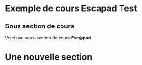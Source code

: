 # Exemple de cours Escapad Test

## Sous section de cours

Voici une sous-section de cours **Esc@pad**


# Une nouvelle section
